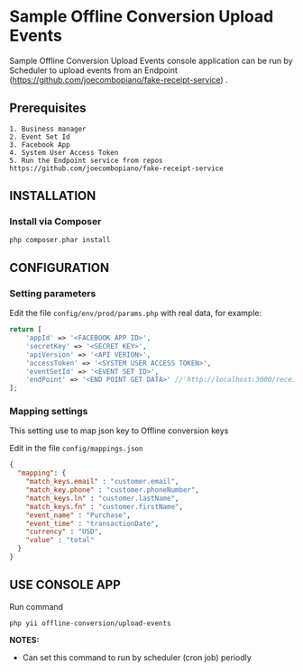 Sample Offline Conversion Upload Events
============================

Sample Offline Conversion Upload Events console application can be run by Scheduler 
to upload events from an Endpoint (https://github.com/joecombopiano/fake-receipt-service) .

Prerequisites
------------

    1. Business manager
    2. Event Set Id
    3. Facebook App
    4. System User Access Token
    5. Run the Endpoint service from repos https://github.com/joecombopiano/fake-receipt-service 


INSTALLATION
------------

### Install via Composer
~~~
php composer.phar install
~~~

CONFIGURATION
-------------

### Setting parameters

Edit the file `config/env/prod/params.php` with real data, for example:

```php
return [
	'appId' => '<FACEBOOK APP ID>',
	'secretKey' => '<SECRET KEY>',
	'apiVersion' => '<API VERION>',
	'accessToken' => '<SYSTEM USER ACCESS TOKEN>',
	'eventSetId' => '<EVENT SET ID>',
	'endPoint' => '<END POINT GET DATA>' //'http://localhost:3000/receipts'
];
```

### Mapping settings
This setting use to map json key to Offline conversion keys 

Edit in the file `config/mappings.json` 

```json
{
  "mapping": {
    "match_keys.email" : "customer.email",
    "match_key.phone" : "customer.phoneNumber",
    "match_keys.ln" : "customer.lastName",
    "match_keys.fn" : "customer.firstName",
    "event_name" : "Purchase",
    "event_time" : "transactionDate",
    "currency" : "USD",
    "value" : "total"
  }
}
```

USE CONSOLE APP
-------------
Run command 

    php yii offline-conversion/upload-events


**NOTES:**
- Can set this command to run by scheduler (cron job) periodly
